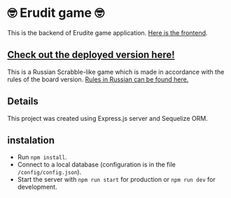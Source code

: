 # :nerd_face: Erudit game :nerd_face:

This is the backend of Erudite game application.
[Here is the frontend](https://github.com/Ksinia/erudite-client).

## [Check out the deployed version here!](https://erudit.netlify.app)

This is a Russian Scrabble-like game which is made in accordance with the rules of the board version.
[Rules in Russian can be found here.](https://www.mosigra.ru/image/data/mosigra.product.other/399/712/erudit.pdf)

## Details

This project was created using Express.js server and Sequelize ORM.

## instalation

- Run `npm install`.
- Connect to a local database (configuration is in the file `/config/config.json`).
- Start the server with `npm run start` for production or `npm run dev` for development.

